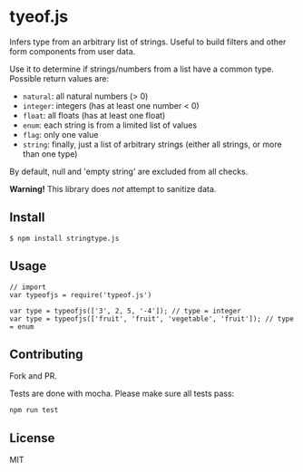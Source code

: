 tyeof.js
=========

Infers type from an arbitrary list of strings. Useful to build filters and other form components from user data. 

Use it to determine if strings/numbers from a list have a common type. Possible return values are:
 - `natural`: all natural numbers (> 0)
 - `integer`: integers (has at least one number < 0)
 - `float`: all floats (has at least one float)
 - `enum`: each string is from a limited list of values
 - `flag`: only one value
 - `string`: finally, just a list of arbitrary strings (either all strings, or more than one type)

By default, null and 'empty string' are excluded from all checks.


**Warning!** This library does _not_ attempt to sanitize data.

## Install

```
$ npm install stringtype.js
```

## Usage
```
// import
var typeofjs = require('typeof.js')
   
var type = typeofjs(['3', 2, 5, '-4']); // type = integer
var type = typeofjs(['fruit', 'fruit', 'vegetable', 'fruit']); // type = enum
```

## Contributing

Fork and PR. 

Tests are done with mocha. Please make sure all tests pass:

```
npm run test
```


## License

MIT

